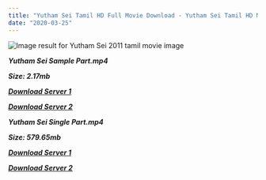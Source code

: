 ```yaml
---
title: "Yutham Sei Tamil HD Full Movie Download - Yutham Sei Tamil HD Movie Download"
date: "2020-03-25"
---
```


![Image result for Yutham Sei  2011 tamil movie image](https://sites.google.com/site/yuddh44amsei/YuddhamSeiTamilMovieSongsFreeDownload.jpg)

**_Yutham Sei Sample Part.mp4_**

**_Size: 2.17mb_**

**_[Download Server 1](http://b7.wetransfer.vip/files/Tamil{8713b6b5f6e59cdcf244c33a3a7a492372c7347c9d869ddefa7d70dd3612d3d9}20Movies/Tamil{8713b6b5f6e59cdcf244c33a3a7a492372c7347c9d869ddefa7d70dd3612d3d9}20Recent{8713b6b5f6e59cdcf244c33a3a7a492372c7347c9d869ddefa7d70dd3612d3d9}20Movies/Yutham{8713b6b5f6e59cdcf244c33a3a7a492372c7347c9d869ddefa7d70dd3612d3d9}20Sei{8713b6b5f6e59cdcf244c33a3a7a492372c7347c9d869ddefa7d70dd3612d3d9}20(2011)/Yutham{8713b6b5f6e59cdcf244c33a3a7a492372c7347c9d869ddefa7d70dd3612d3d9}20Sei{8713b6b5f6e59cdcf244c33a3a7a492372c7347c9d869ddefa7d70dd3612d3d9}20DVDRip/Yutham{8713b6b5f6e59cdcf244c33a3a7a492372c7347c9d869ddefa7d70dd3612d3d9}20Sei{8713b6b5f6e59cdcf244c33a3a7a492372c7347c9d869ddefa7d70dd3612d3d9}20(2011){8713b6b5f6e59cdcf244c33a3a7a492372c7347c9d869ddefa7d70dd3612d3d9}20Sample{8713b6b5f6e59cdcf244c33a3a7a492372c7347c9d869ddefa7d70dd3612d3d9}20(640x360).mp4)_**

**_[Download Server 2](http://b7.wetransfer.vip/files/Tamil{8713b6b5f6e59cdcf244c33a3a7a492372c7347c9d869ddefa7d70dd3612d3d9}20Movies/Tamil{8713b6b5f6e59cdcf244c33a3a7a492372c7347c9d869ddefa7d70dd3612d3d9}20Recent{8713b6b5f6e59cdcf244c33a3a7a492372c7347c9d869ddefa7d70dd3612d3d9}20Movies/Yutham{8713b6b5f6e59cdcf244c33a3a7a492372c7347c9d869ddefa7d70dd3612d3d9}20Sei{8713b6b5f6e59cdcf244c33a3a7a492372c7347c9d869ddefa7d70dd3612d3d9}20(2011)/Yutham{8713b6b5f6e59cdcf244c33a3a7a492372c7347c9d869ddefa7d70dd3612d3d9}20Sei{8713b6b5f6e59cdcf244c33a3a7a492372c7347c9d869ddefa7d70dd3612d3d9}20DVDRip/Yutham{8713b6b5f6e59cdcf244c33a3a7a492372c7347c9d869ddefa7d70dd3612d3d9}20Sei{8713b6b5f6e59cdcf244c33a3a7a492372c7347c9d869ddefa7d70dd3612d3d9}20(2011){8713b6b5f6e59cdcf244c33a3a7a492372c7347c9d869ddefa7d70dd3612d3d9}20Sample{8713b6b5f6e59cdcf244c33a3a7a492372c7347c9d869ddefa7d70dd3612d3d9}20(640x360).mp4)_**

**_Yutham Sei Single Part.mp4_**

**_Size: 579.65mb_**

**_[Download Server 1](http://b7.wetransfer.vip/files/Tamil{8713b6b5f6e59cdcf244c33a3a7a492372c7347c9d869ddefa7d70dd3612d3d9}20Movies/Tamil{8713b6b5f6e59cdcf244c33a3a7a492372c7347c9d869ddefa7d70dd3612d3d9}20Recent{8713b6b5f6e59cdcf244c33a3a7a492372c7347c9d869ddefa7d70dd3612d3d9}20Movies/Yutham{8713b6b5f6e59cdcf244c33a3a7a492372c7347c9d869ddefa7d70dd3612d3d9}20Sei{8713b6b5f6e59cdcf244c33a3a7a492372c7347c9d869ddefa7d70dd3612d3d9}20(2011)/Yutham{8713b6b5f6e59cdcf244c33a3a7a492372c7347c9d869ddefa7d70dd3612d3d9}20Sei{8713b6b5f6e59cdcf244c33a3a7a492372c7347c9d869ddefa7d70dd3612d3d9}20DVDRip/Yutham{8713b6b5f6e59cdcf244c33a3a7a492372c7347c9d869ddefa7d70dd3612d3d9}20Sei{8713b6b5f6e59cdcf244c33a3a7a492372c7347c9d869ddefa7d70dd3612d3d9}20(2011){8713b6b5f6e59cdcf244c33a3a7a492372c7347c9d869ddefa7d70dd3612d3d9}20Single{8713b6b5f6e59cdcf244c33a3a7a492372c7347c9d869ddefa7d70dd3612d3d9}20Part{8713b6b5f6e59cdcf244c33a3a7a492372c7347c9d869ddefa7d70dd3612d3d9}20(640x360).mp4)_**

**_[Download Server 2](http://b7.wetransfer.vip/files/Tamil{8713b6b5f6e59cdcf244c33a3a7a492372c7347c9d869ddefa7d70dd3612d3d9}20Movies/Tamil{8713b6b5f6e59cdcf244c33a3a7a492372c7347c9d869ddefa7d70dd3612d3d9}20Recent{8713b6b5f6e59cdcf244c33a3a7a492372c7347c9d869ddefa7d70dd3612d3d9}20Movies/Yutham{8713b6b5f6e59cdcf244c33a3a7a492372c7347c9d869ddefa7d70dd3612d3d9}20Sei{8713b6b5f6e59cdcf244c33a3a7a492372c7347c9d869ddefa7d70dd3612d3d9}20(2011)/Yutham{8713b6b5f6e59cdcf244c33a3a7a492372c7347c9d869ddefa7d70dd3612d3d9}20Sei{8713b6b5f6e59cdcf244c33a3a7a492372c7347c9d869ddefa7d70dd3612d3d9}20DVDRip/Yutham{8713b6b5f6e59cdcf244c33a3a7a492372c7347c9d869ddefa7d70dd3612d3d9}20Sei{8713b6b5f6e59cdcf244c33a3a7a492372c7347c9d869ddefa7d70dd3612d3d9}20(2011){8713b6b5f6e59cdcf244c33a3a7a492372c7347c9d869ddefa7d70dd3612d3d9}20Single{8713b6b5f6e59cdcf244c33a3a7a492372c7347c9d869ddefa7d70dd3612d3d9}20Part{8713b6b5f6e59cdcf244c33a3a7a492372c7347c9d869ddefa7d70dd3612d3d9}20(640x360).mp4)_**
